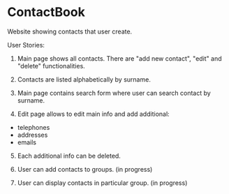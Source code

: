 ContactBook
===========

Website showing contacts that user create.

User Stories:

1. Main page shows all contacts. There are "add new contact", "edit" and "delete" functionalities.

2. Contacts are listed alphabetically by surname.

3. Main page contains search form where user can search contact by surname.

4. Edit page allows to edit main info and add additional:
 - telephones
 - addresses
 - emails
 
5. Each additional info can be deleted.
 
6. User can add contacts to groups. (in progress)
 
7. User can display contacts in particular group. (in progress)
